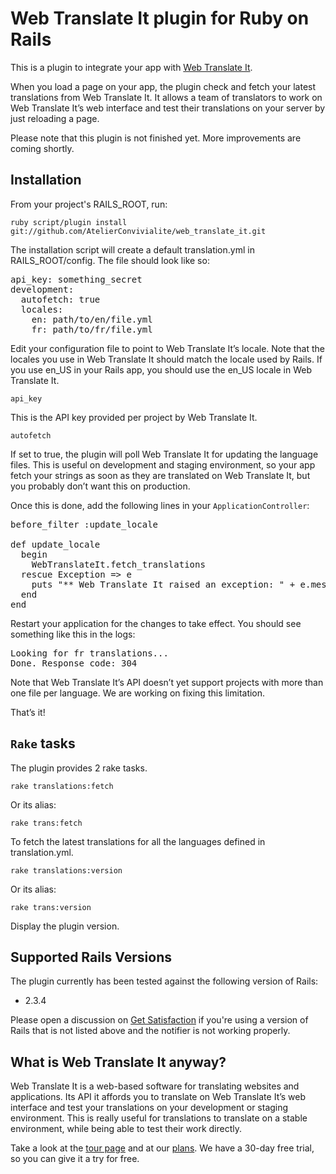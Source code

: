 Web Translate It plugin for Ruby on Rails
=========================================

This is a plugin to integrate your app with [Web Translate It](https://webtranslateit.com).

When you load a page on your app, the plugin check and fetch your latest translations from Web Translate It.
It allows a team of translators to work on Web Translate It’s web interface and test their translations on your server by just reloading a page.

Please note that this plugin is not finished yet. More improvements are coming shortly.

Installation
------------

From your project's RAILS_ROOT, run:

    ruby script/plugin install git://github.com/AtelierConvivialite/web_translate_it.git

The installation script will create a default translation.yml in RAILS_ROOT/config. The file should look like so:

<pre>api_key: something_secret
development:
  autofetch: true
  locales:
    en: path/to/en/file.yml
    fr: path/to/fr/file.yml</pre>
      
Edit your configuration file to point to Web Translate It’s locale. Note that the locales you use in Web Translate It should match the locale used by Rails. If you use en_US in your Rails app, you should use the en_US locale in Web Translate It.

    api_key
  
This is the API key provided per project by Web Translate It.

    autofetch
  
If set to true, the plugin will poll Web Translate It for updating the language files. This is useful on development and staging environment, so your app fetch your strings as soon as they are translated on Web Translate It, but you probably don’t want this on production.

Once this is done, add the following lines in your `ApplicationController`:

<pre>before_filter :update_locale

def update_locale
  begin
    WebTranslateIt.fetch_translations
  rescue Exception => e
    puts "** Web Translate It raised an exception: " + e.message
  end
end</pre>

Restart your application for the changes to take effect. You should see something like this in the logs:

<pre>Looking for fr translations...
Done. Response code: 304</pre>

Note that Web Translate It’s API doesn’t yet support projects with more than one file per language. We are working on fixing this limitation. 

That’s it!


`Rake` tasks
------------

The plugin provides 2 rake tasks.

    rake translations:fetch
  
Or its alias:

    rake trans:fetch
  
To fetch the latest translations for all the languages defined in translation.yml.
  
    rake translations:version
  
Or its alias:

    rake trans:version
  
Display the plugin version.

Supported Rails Versions
------------------------

The plugin currently has been tested against the following version of Rails:

* 2.3.4

Please open a discussion on [Get Satisfaction](http://getsatisfaction.com/atelier_convivialite/products/atelier_convivialite_web_translate_it) if you're using a version of Rails that is not listed above and the notifier is not working properly.

What is Web Translate It anyway?
--------------------------------

Web Translate It is a web-based software for translating websites and applications. Its API it affords you to translate on Web Translate It’s web interface and test your translations on your development or staging environment. This is really useful for translations to translate on a stable environment, while being able to test their work directly.

Take a look at the [tour page](https://webtranslateit.com/tour) and at our [plans](https://webtranslateit.com/plans). We have a 30-day free trial, so you can give it a try for free.
